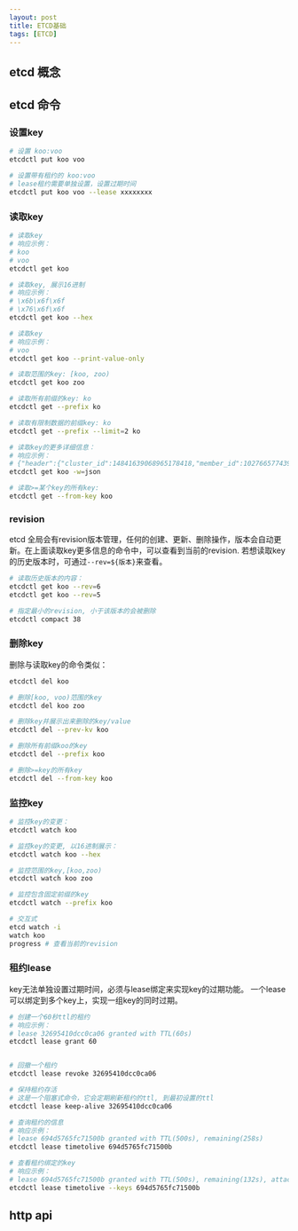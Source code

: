 ```yaml
---
layout: post
title: ETCD基础
tags: [ETCD]
---
```


## etcd 概念

## etcd 命令

### 设置key

```bash
# 设置 koo:voo
etcdctl put koo voo

# 设置带有租约的 koo:voo
# lease租约需要单独设置，设置过期时间
etcdctl put koo voo --lease xxxxxxxx
```

### 读取key

```bash
# 读取key
# 响应示例：
# koo
# voo
etcdctl get koo

# 读取key, 展示16进制
# 响应示例：
# \x6b\x6f\x6f
# \x76\x6f\x6f
etcdctl get koo --hex

# 读取key
# 响应示例：
# voo
etcdctl get koo --print-value-only

# 读取范围的key: [koo, zoo)
etcdctl get koo zoo

# 读取所有前缀的key: ko
etcdctl get --prefix ko

# 读取有限制数据的前缀key: ko
etcdctl get --prefix --limit=2 ko

# 读取key的更多详细信息：
# 响应示例：
# {"header":{"cluster_id":14841639068965178418,"member_id":10276657743932975437,"revision":36,"raft_term":2},"kvs":[{"key":"a29v","create_revision":36,"mod_revision":36,"version":1,"value":"dm9v"}],"count":1}
etcdctl get koo -w=json

# 读取>=某个key的所有key:
etcdctl get --from-key koo
```

### revision
etcd 全局会有revision版本管理，任何的创建、更新、删除操作，版本会自动更新。在上面读取key更多信息的命令中，可以查看到当前的revision.
若想读取key的历史版本时，可通过`--rev=${版本}`来查看。

```bash
# 读取历史版本的内容：
etcdctl get koo --rev=6
etcdctl get koo --rev=5

# 指定最小的revision, 小于该版本的会被删除
etcdctl compact 38
```

### 删除key
删除与读取key的命令类似：
```bash
etcdctl del koo

# 删除[koo, voo)范围的key
etcdctl del koo zoo

# 删除key并展示出来删除的key/value
etcdctl del --prev-kv koo

# 删除所有前缀koo的key
etcdctl del --prefix koo

# 删除>=key的所有key
etcdctl del --from-key koo
```

### 监控key

```bash
# 监控key的变更：
etcdctl watch koo

# 监控key的变更, 以16进制展示：
etcdctl watch koo --hex

# 监控范围的key,[koo,zoo)
etcdctl watch koo zoo

# 监控包含固定前缀的key
etcdctl watch --prefix koo

# 交互式
etcd watch -i
watch koo
progress # 查看当前的revision
```

### 租约lease
key无法单独设置过期时间，必须与lease绑定来实现key的过期功能。
一个lease可以绑定到多个key上，实现一组key的同时过期。

```bash
# 创建一个60秒ttl的租约
# 响应示例：
# lease 32695410dcc0ca06 granted with TTL(60s)
etcdctl lease grant 60


# 回撤一个租约
etcdctl lease revoke 32695410dcc0ca06

# 保持租约存活
# 这是一个阻塞式命令，它会定期刷新租约的ttl, 到最初设置的ttl
etcdctl lease keep-alive 32695410dcc0ca06

# 查询租约的信息
# 响应示例：
# lease 694d5765fc71500b granted with TTL(500s), remaining(258s)
etcdctl lease timetolive 694d5765fc71500b

# 查看租约绑定的key
# 响应示例：
# lease 694d5765fc71500b granted with TTL(500s), remaining(132s), attached keys([zoo2 zoo1])
etcdctl lease timetolive --keys 694d5765fc71500b
```

## http api